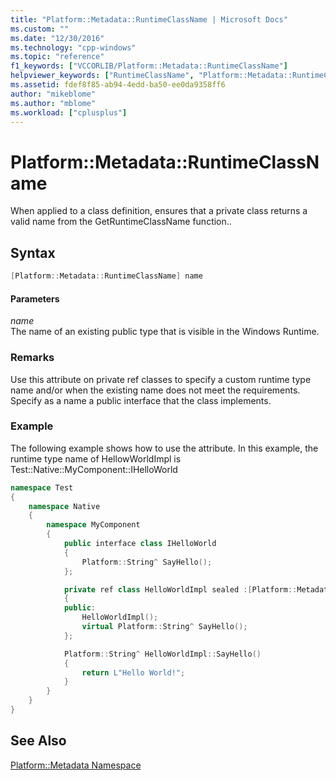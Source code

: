 ```yaml
---
title: "Platform::Metadata::RuntimeClassName | Microsoft Docs"
ms.custom: ""
ms.date: "12/30/2016"
ms.technology: "cpp-windows"
ms.topic: "reference"
f1_keywords: ["VCCORLIB/Platform::Metadata::RuntimeClassName"]
helpviewer_keywords: ["RuntimeClassName", "Platform::Metadata::RuntimeClassName"]
ms.assetid: fdef8f85-ab94-4edd-ba50-ee0da9358ff6
author: "mikeblome"
ms.author: "mblome"
ms.workload: ["cplusplus"]
---
```

# Platform::Metadata::RuntimeClassName

When applied to a class definition, ensures that a private class returns a valid name from the GetRuntimeClassName function..

## Syntax

```cpp
[Platform::Metadata::RuntimeClassName] name
```

#### Parameters

*name*<br/>
The name of an existing public type that is visible in the Windows Runtime.

### Remarks

Use this attribute on private ref classes to specify a custom runtime type name and/or when the existing name does not meet the requirements. Specify as a name a public interface that the class implements.

### Example

The following example shows how to use the attribute. In this example, the runtime type name of HellowWorldImpl is Test::Native::MyComponent::IHelloWorld

```cpp
namespace Test
{
    namespace Native
    {
        namespace MyComponent
        {
            public interface class IHelloWorld
            {
                Platform::String^ SayHello();
            };

            private ref class HelloWorldImpl sealed :[Platform::Metadata::RuntimeClassName] IHelloWorld
            {
            public:
                HelloWorldImpl();
                virtual Platform::String^ SayHello();
            };

            Platform::String^ HelloWorldImpl::SayHello()
            {
                return L"Hello World!";
            }
        }
    }
}
```

## See Also

[Platform::Metadata Namespace](../cppcx/platform-metadata-namespace.md)